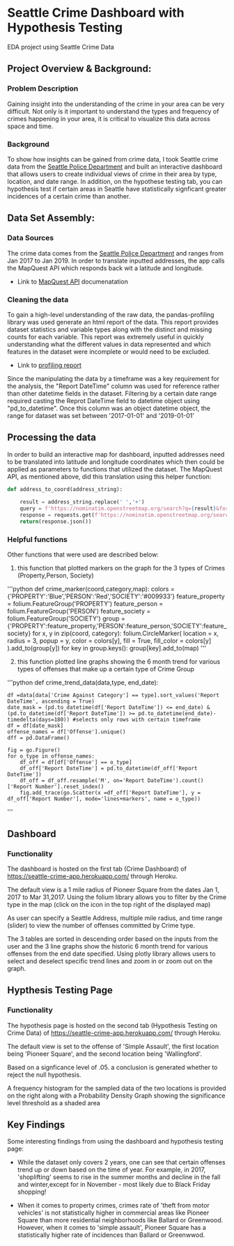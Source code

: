 # Seattle Crime Dashboard with Hypothesis Testing
EDA project using Seattle Crime Data

## Project Overview & Background:
### Problem Description
Gaining insight into the understanding of the crime in your area can be very difficult. Not only is it important to understand the types and frequency of crimes happening in your area, it is critical to visualize this data across space and time. 

### Background
To show how insights can be gained from crime data, I took Seattle crime data from the [Seattle Police Department](https://data.seattle.gov/Public-Safety/SPD-Crime-Data-2008-Present/tazs-3rd5) and built an interactive dashboard that allows users to create individual views of crime in their area by type, location, and date range. In addition, on the hypothese testing tab, you can hypothesis test if certain areas in Seattle have statistically signficant greater incidences of a certain crime than another.


## Data Set Assembly:

### Data Sources
The crime data comes from the [Seattle Police Department](https://data.seattle.gov/Public-Safety/SPD-Crime-Data-2008-Present/tazs-3rd5) and ranges from Jan 2017 to Jan 2019. In order to translate inputted addresses, the app calls the MapQuest API which responds back wit a latitude and longitude. 

* Link to [MapQuest API](https://developer.mapquest.com/documentation/open/) documenatation 

### Cleaning the data
To gain a high-level understanding of the raw data, the pandas-profiling library was used generate an html report of the data. This report provides dataset statistics and variable types along with the distinct and missing counts for each variable. This report was extremely useful in quickly understanding what the different values in data represented and which features in the dataset were incomplete or would need to be excluded. 

* Link to [profiling report](https://github.com/jawanggit/Seattle_Crime_Dashboard/blob/main/spd_2018-2019.html)

Since the manipulating the data by a timeframe was a key requirement for the analysis, the "Report DateTime" column was used for reference rather than other datetime fields in the dataset. Filtering by a certain date range required casting the Reprot DateTime field to datetime object using "pd_to_datetime". Once this column was an object datetime object, the range for dataset was set between '2017-01-01' and '2019-01-01'

## Processing the data
In order to build an interactive map for dashboard, inputted addresses need to be translated into latitude and longitude coordinates which then could be applied as parameters to functions that utilized the dataset. The MapQuest API, as mentioned above, did this translation using this helper function:

```python
def address_to_coord(address_string):
 
    result = address_string.replace(' ','+')
    query = f'https://nominatim.openstreetmap.org/search?q={result}&format=geojson'
    response = requests.get(f'https://nominatim.openstreetmap.org/search?q={query}&format=geojson')
    return(response.json())
```

### Helpful functions

Other functions that were used are described below:

1. this function that plotted markers on the graph for the 3 types of Crimes (Property,Person, Society)

'''python
def crime_marker(coord,category,map):
    colors = {'PROPERTY':'Blue','PERSON':'Red','SOCIETY':'#009933'}
    feature_property = folium.FeatureGroup('PROPERTY')
    feature_person = folium.FeatureGroup('PERSON')
    feature_society = folium.FeatureGroup('SOCIETY')
    group = {'PROPERTY':feature_property,'PERSON':feature_person,'SOCIETY':feature_society}
    for x, y in zip(coord, category):
        folium.CircleMarker(
            location = x,
            radius = 3,
            popup = y,
            color = colors[y],
            fill = True,
            fill_color = colors[y]
        ).add_to(group[y])
    for key in group.keys():
        group[key].add_to(map)
'''

2. this function plotted line graphs showing the 6 month trend for various types of offenses that make up a certain type of Crime Group

'''python
def crime_trend_data(data,type, end_date):

    df =data[data['Crime Against Category'] == type].sort_values('Report DateTime', ascending = True)
    date_mask = (pd.to_datetime(df['Report DateTime']) <= end_date) & (pd.to_datetime(df['Report DateTime']) >= pd.to_datetime(end_date)-timedelta(days=180)) #selects only rows with certain timeframe
    df = df[date_mask]
    offense_names = df['Offense'].unique()
    dff = pd.DataFrame()
    
    fig = go.Figure()
    for o_type in offense_names:
        df_off = df[df['Offense'] == o_type]
        df_off['Report DateTime'] = pd.to_datetime(df_off['Report DateTime'])
        df_off = df_off.resample('M', on='Report DateTime').count()['Report Number'].reset_index()
        fig.add_trace(go.Scatter(x =df_off['Report DateTime'], y = df_off['Report Number'], mode='lines+markers', name = o_type))
'''

## Dashboard 
### Functionality
The dashboard is hosted on the first tab (Crime Dashboard) of https://seattle-crime-app.herokuapp.com/ through Heroku.

The default view is a 1 mile radius of Pioneer Square from the dates Jan 1, 2017 to Mar 31,2017. Using the folium library allows you to filter by the Crime type in the map (click on the icon in the top right of the displayed map)

As user can specify a Seattle Address, multiple mile radius, and time range (slider) to view the number of offenses committed by Crime type. 

The 3 tables are sorted in descending order based on the inputs from the user and the 3 line graphs show the historic 6 month trend for various offenses from the end date specified. Using plotly library allows users to select and deselect specific trend lines and zoom in or zoom out on the graph.   

## Hypthesis Testing Page
### Functionality
The hypothesis page is hosted on the second tab (Hypothesis Testing on Crime Data) of https://seattle-crime-app.herokuapp.com/ through Heroku.

The default view is set to the offense of 'Simple Assault', the first location being 'Pioneer Square', and the second location being 'Wallingford'.

Based on a signficance level  of .05. a conclusion is generated whether to reject the null hypothesis.

A frequency histogram for the sampled data of the two locations is provided on the right along with a Probability Density Graph showing the significance level threshold as a shaded area

## Key Findings

Some interesting findings from using the dashboard and hypothesis testing page:
- While the dataset only covers 2 years, one can see that certain offenses trend up or down based on the time of year. For example, in 2017, 'shoplifting' seems to rise in the summer months and decline in the fall and winter,except for in November - most likely due to Black Friday shopping! 

- When it comes to property crimes, crimes rate of 'theft from motor vehicles' is not statistically higher in commercial areas like Pioneer Square than more residential neighborhoods like Ballard or Greenwood. However, when it comes to 'simple assault', Pioneer Square has a statistically higher rate of incidences than Ballard or Greenwwod.  
